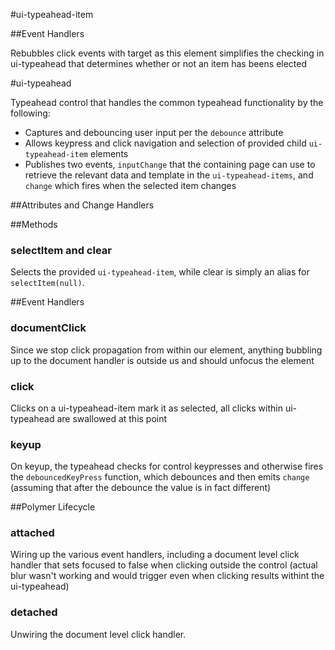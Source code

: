 
#ui-typeahead-item


##Event Handlers

Rebubbles click events with target as this element
simplifies the checking in ui-typeahead that determines whether or not
an item has beens elected








#ui-typeahead

Typeahead control that handles the common typeahead functionality by the following:

- Captures and debouncing user input per the `debounce` attribute
- Allows keypress and click navigation and selection of provided child `ui-typeahead-item` elements
- Publishes two events, `inputChange` that the containing page can use to retrieve the relevant data and template
  in the `ui-typeahead-items`, and `change` which fires when the selected item changes






##Attributes and Change Handlers

##Methods

### selectItem and clear

Selects the provided `ui-typeahead-item`, while clear is simply an alias for `selectItem(null)`.














##Event Handlers




### documentClick 

Since we stop click propagation from within our element, anything
bubbling up to the document handler is outside us and should unfocus the element



### click

Clicks on a ui-typeahead-item mark it as selected, all clicks within ui-typeahead 
are swallowed at this point





### keyup

On keyup, the typeahead checks for control keypresses and otherwise fires the `debouncedKeyPress` 
function, which debounces and then emits `change` (assuming that after the debounce the value 
is in fact different) 




















##Polymer Lifecycle


### attached

Wiring up the various event handlers, including a document level click 
handler that sets focused to false when clicking outside the control (actual blur wasn't working
and would trigger even when clicking results withint the ui-typeahead)












### detached

Unwiring the document level click handler. 


